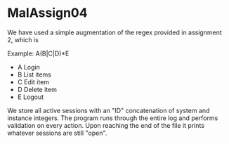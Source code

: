 # MalAssign04
We have used a simple augmentation of the regex provided in assignment 2, which is 

Example: A(B|C|D)*E

* A Login
* B List items
* C Edit item 
* D Delete item
* E Logout

We store all active sessions with an "ID" concatenation of system and instance integers. 
The program runs through the entire log and performs validation on every action. Upon reaching the end of the file it prints whatever sessions are still "open". 
